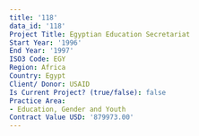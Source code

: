 ```yaml
---
title: '118'
data_id: '118'
Project Title: Egyptian Education Secretariat
Start Year: '1996'
End Year: '1997'
ISO3 Code: EGY
Region: Africa
Country: Egypt
Client/ Donor: USAID
Is Current Project? (true/false): false
Practice Area:
- Education, Gender and Youth
Contract Value USD: '879973.00'
---
```


